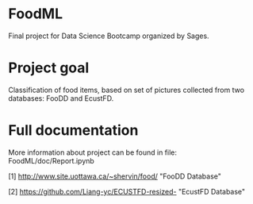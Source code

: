 # FoodML
Final project for Data Science Bootcamp organized by Sages.

# Project goal
Classification of food items, based on set of pictures collected from two databases: FooDD and EcustFD.

# Full documentation
More information about project can be found in file: FoodML/doc/Report.ipynb
      

[1] http://www.site.uottawa.ca/~shervin/food/ "FooDD Database" <a name="foodd"></a>

[2] https://github.com/Liang-yc/ECUSTFD-resized- "EcustFD Database" <a name="ecustfd"></a>
